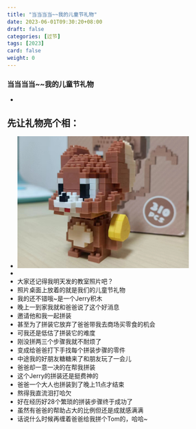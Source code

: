 ```yaml
---
title: "当当当当~~我的儿童节礼物"
date: 2023-06-01T09:30:20+08:00
draft: false
categories: [过节]
tags: [2023]
card: false
weight: 0
---
```


### 当当当当~~我的儿童节礼物
- 
## 先让礼物亮个相：
- <img alt="图 1" src="imgs/66ef4c34bf08cc28cb58097d7a75e5c08ca498a456188ce378b643bc8bc252ca.png" width="400" />  
- 
- 大家还记得我明天发的教室照片吧？
- 照片桌面上放着的就是我们的儿童节礼物
- 我的还不错哦~是一个Jerry积木
- 晚上一到家我就和爸爸说了这个好消息
- 邀请他和我一起拼装
- 甚至为了拼装它放弃了爸爸带我去商场买零食的机会
- 可我还是低估了拼装它的难度
- 刚没拼两三个步骤我就不耐烦了
- 变成给爸爸打下手找每个拼装步骤的零件
- 中途我的好朋友糖糖来了和朋友玩了一会儿
- 爸爸却一意一决的在帮我拼装
- 这个Jerry的拼装还是挺费神的
- 爸爸一个大人也拼装到了晚上11点才结束
- 熬得我直流泪打哈欠
- 好在经历好28个繁琐的拼装步骤终于成功了
- 虽然有爸爸的帮助占大的比例但还是成就感满满
- 话说什么时候再缠着爸爸给我拼个Tom的，哈哈~